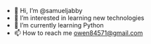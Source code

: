 - 👋 Hi, I’m @samueljabby
- 👀 I’m interested in learning new technologies
- 🌱 I’m currently learning Python 
- 📫 How to reach me owen84571@gmail.com
  
  

<!---
samueljabby/samueljabby is a ✨ special ✨ repository because its `README.md` (this file) appears on your GitHub profile.
You can click the Preview link to take a look at your changes.
--->
